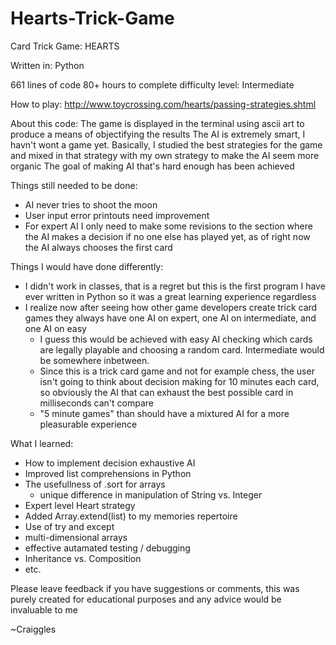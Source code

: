 Hearts-Trick-Game
=================

Card Trick Game: HEARTS

Written in: Python

661 lines of code
80+ hours to complete
difficulty level: Intermediate


How to play:
http://www.toycrossing.com/hearts/passing-strategies.shtml

About this code:
The game is displayed in the terminal using ascii art to produce a means of objectifying the results
The AI is extremely smart, I havn't wont a game yet.
Basically, I studied the best strategies for the game and mixed in that strategy with my own strategy to make the AI seem more organic
The goal of making AI that's hard enough has been achieved

Things still needed to be done:
* AI never tries to shoot the moon
* User input error printouts need improvement
* For expert AI I only need to make some revisions to the section where the AI makes a decision if no one else has played yet, as of right now the AI always chooses the first card

Things I would have done differently:
* I didn't work in classes, that is a regret but this is the first program I have ever written in Python so it was a great learning experience regardless
* I realize now after seeing how other game developers create trick card games they always have one AI on expert, one AI on intermediate, and one AI on easy
	- I guess this would be achieved with easy AI checking which cards are legally playable and choosing a random card. Intermediate would be somewhere inbetween.
	- Since this is a trick card game and not for example chess, the user isn't going to think about decision making for 10 minutes each card, so obviously the AI that can exhaust the best possible card in milliseconds can't compare
	- "5 minute games" than should have a mixtured AI for a more pleasurable experience

What I learned:
* How to implement decision exhaustive AI
* Improved list comprehensions in Python
* The usefullness of .sort for arrays
	- unique difference in manipulation of String vs. Integer
* Expert level Heart strategy
* Added Array.extend(list) to my memories repertoire
* Use of try and except
* multi-dimensional arrays
* effective autamated testing / debugging
* Inheritance vs. Composition
* etc.


Please leave feedback if you have suggestions or comments, this was purely created for educational purposes and any advice would be invaluable to me


~Craiggles
